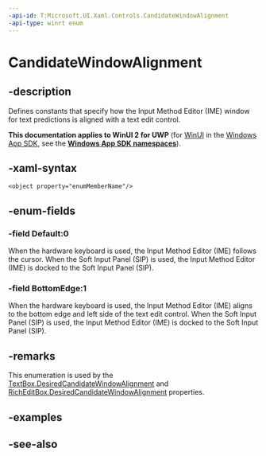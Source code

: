 ```yaml
---
-api-id: T:Microsoft.UI.Xaml.Controls.CandidateWindowAlignment
-api-type: winrt enum
---
```


<!-- Enumeration syntax
public enum Windows.UI.Xaml.Controls.CandidateWindowAlignment : int
-->

# CandidateWindowAlignment

## -description
Defines constants that specify how the Input Method Editor (IME) window for text predictions is aligned with a text edit control.

**This documentation applies to WinUI 2 for UWP** (for [WinUI](/windows/apps/winui/winui3/) in the [Windows App SDK](/windows/apps/windows-app-sdk/), see the **[Windows App SDK namespaces](/windows/windows-app-sdk/api/winrt/)**).

## -xaml-syntax
```xaml
<object property="enumMemberName"/>
```


## -enum-fields
### -field Default:0
When the hardware keyboard is used, the Input Method Editor (IME) follows the cursor. When the Soft Input Panel (SIP) is used, the Input Method Editor (IME) is docked to the Soft Input Panel (SIP).

### -field BottomEdge:1
When the hardware keyboard is used, the Input Method Editor (IME) aligns to the bottom edge and left side of the text edit control. When the Soft Input Panel (SIP) is used, the Input Method Editor (IME) is docked to the Soft Input Panel (SIP).


## -remarks
This enumeration is used by the [TextBox.DesiredCandidateWindowAlignment](textbox_desiredcandidatewindowalignment.md) and [RichEditBox.DesiredCandidateWindowAlignment](richeditbox_desiredcandidatewindowalignment.md) properties.

## -examples

## -see-also
